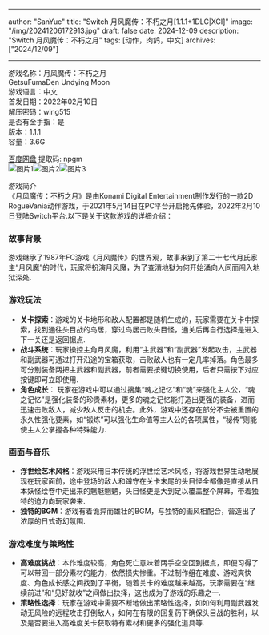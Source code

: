 
---
author: "SanYue"
title: "Switch 月风魔传：不朽之月[1.1.1+1DLC|XCI]"
image: "/img/20241206172913.jpg"
draft: false
date: 2024-12-09
description: "Switch 月风魔传：不朽之月"
tags: [动作，肉鸽，中文]
archives: ["2024/12/09"]

---

游戏名称：月风魔传：不朽之月   
GetsuFumaDen Undying Moon    
游戏语言：中文  
首发日期：2022年02月10日  
解压密码：wing515  
是否有金手指：是  
版本：1.1.1   
容量：3.6G

[百度网盘](https://pan.baidu.com/s/1-Uh4VHS0Tj-aaMPfa74NOw) 提取码: npgm  
![图片1](/img/sc998t.jpg)![图片2](/img/sc998r.jpg)![图片3](/img/sc998u.jpg)  

游戏简介  
《月风魔传：不朽之月》是由Konami Digital Entertainment制作发行的一款2D RogueVania动作游戏，于2021年5月14日在PC平台开启抢先体验，2022年2月10日登陆Switch平台.以下是关于这款游戏的详细介绍：

### 故事背景
游戏继承了1987年FC游戏《月风魔传》的世界观，故事来到了第二十七代月氏家主“月风魔”的时代，玩家将扮演月风魔，为了查清地狱为何开始涌向人间而闯入地狱深处.

### 游戏玩法
- **关卡探索**：游戏的关卡地形和敌人配置都是随机生成的，玩家需要在关卡中探索，找到通往头目战的鸟居，穿过鸟居击败头目怪，通关后再自行选择是进入下一关还是返回据点.
- **战斗系统**：玩家操控主角月风魔，利用“主武器”和“副武器”发起攻击，主武器和副武器可通过打开沿途的宝箱获取，击败敌人也有一定几率掉落。角色最多可分别装备两把主武器和副武器，前者需要按键切换使用，后者只需按下对应按键即可立即使用.
- **角色成长**： 玩家在游戏中可以通过搜集“魂之记忆”和“魂”来强化主人公，“魂之记忆”是强化装备的珍贵素材，更多的魂之记忆能打造出更强的装备，进而迅速击败敌人，减少敌人反击的机会。此外，游戏中还存在部分不会被重置的永久性强化要素，如“锻炼”可以强化生命值等主人公的各项属性，“秘传”则能使主人公掌握各种特殊能力.

### 画面与音乐
- **浮世绘艺术风格**：游戏采用日本传统的浮世绘艺术风格，将游戏世界生动地展现在玩家面前，途中登场的敌人和蹲守在关卡末尾的头目怪全都像是直接从日本妖怪绘卷中走出来的魑魅魍魉，头目怪更是大到足以覆盖整个屏幕，带着独特的迫力向玩家袭来.
- **独特的BGM**：游戏有着诡异而雄壮的BGM，与独特的画风相配合，营造出了浓厚的日式奇幻氛围.

### 游戏难度与策略性
- **高难度挑战**：本作难度较高，角色死亡意味着两手空空回到据点，即便习得了可以带回一部分素材的能力，依然损失惨重。不过制作组在难度、游戏爽快度、角色成长感之间找到了平衡，随着关卡的难度越来越高，玩家需要在“继续前进”和“见好就收”之间做出抉择，这也成为了游戏的乐趣之一.
- **策略性选择**：玩家在游戏中需要不断地做出策略性选择，如如何利用副武器发动无风险的远程攻击打倒敌人，如何在有限的回复药下确保头目战的胜利，以及是否要进入高难度关卡获取特有素材和更多的强化道具等.
 
